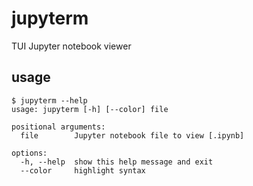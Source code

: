 # jupyterm
TUI Jupyter notebook viewer

## usage

```
$ jupyterm --help
usage: jupyterm [-h] [--color] file

positional arguments:
  file        Jupyter notebook file to view [.ipynb]

options:
  -h, --help  show this help message and exit
  --color     highlight syntax
 ```
